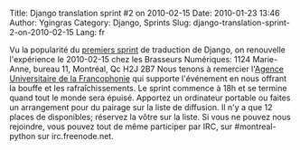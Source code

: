 Title: Django translation sprint #2 on 2010-02-15
Date: 2010-01-23 13:46
Author: Ygingras
Category: Django, Sprints
Slug: django-translation-sprint-2-on-2010-02-15
Lang: fr

Vu la popularité du [premiers sprint][] de traduction de Django, on
renouvelle l'expérience le 2010-02-15 chez les Brasseurs Numériques:
1124 Marie-Anne, bureau 11, Montréal, Qc H2J 2B7 Nous tenons à remercier
l'[Agence Universitaire de la Francophonie][] qui supporte l'événement
en nous offrant la bouffe et les rafraîchissements. Le sprint commence à
18h et se termine quand tout le monde sera épuisé. Apportez un
ordinateur portable ou faites un arrangement pour du pairage sur la
liste de diffusion. Il n'y a que 12 places de disponibles; réservez la
vôtre sur la liste. Si vous ne pouvez nous rejoindre, vous pouvez tout
de même participer par IRC, sur \#montreal-python sur irc.freenode.net.

  [premiers sprint]: http://montrealpython.org/fr/2010/01/15/django-translation-sprint-on-2010-01-18/
  [Agence Universitaire de la Francophonie]: http://www.auf.org/

